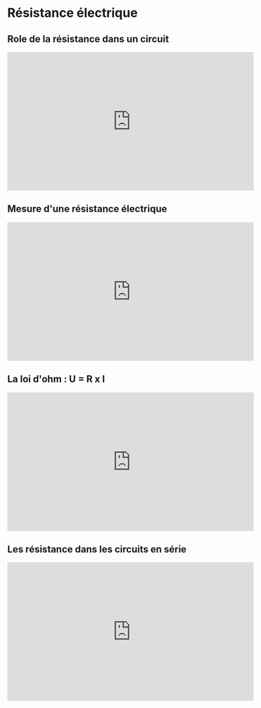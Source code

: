 # Résistance électrique

## Role de la résistance dans un circuit
<iframe title="Rôle de la RÉSISTANCE électrique dans un circuit" src="https://video.lycee-experimental.org/videos/embed/12f44b8e-1fd6-4b49-864c-055be5b945e4" allowfullscreen="" sandbox="allow-same-origin allow-scripts allow-popups" width="560" height="315" frameborder="0"></iframe>

## Mesure d'une résistance électrique
<iframe title="Mesure de la RÉSISTANCE électrique" src="https://video.lycee-experimental.org/videos/embed/3e60b715-c3da-4418-b1c0-e835ab3d4743" allowfullscreen="" sandbox="allow-same-origin allow-scripts allow-popups" width="560" height="315" frameborder="0"></iframe>

## La loi d'ohm : U = R x I
<iframe title="Loi d'Ohm - Relation tension, résistance, intensité" src="https://video.lycee-experimental.org/videos/embed/8051e8bc-f84e-4dc7-9e20-fda72c17cb60" allowfullscreen="" sandbox="allow-same-origin allow-scripts allow-popups" width="560" height="315" frameborder="0"></iframe>


## Les résistance dans les circuits en série
<iframe title="Les Circuits Série CC Expliqués" src="https://video.lycee-experimental.org/videos/embed/e3c290c6-ef25-4ef3-b506-4fd6aa9001a2" allowfullscreen="" sandbox="allow-same-origin allow-scripts allow-popups" width="560" height="315" frameborder="0"></iframe>
